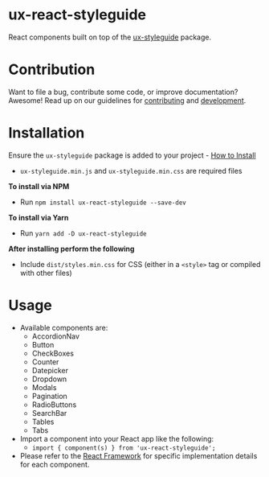 **ux-react-styleguide**  
===================  
React components built on top of the [ux-styleguide](https://github.homedepot.com/ux/ux-styleguide) package.  


Contribution  
===================  
Want to file a bug, contribute some code, or improve documentation? Awesome! Read up on our
guidelines for [contributing](https://github.homedepot.com/ux/ux-react-styleguide/blob/master/CONTRIBUTING.md) and [development](https://github.homedepot.com/ux/ux-react-styleguide/blob/master/DEVELOP.md).

Installation
===================  

Ensure the `ux-styleguide` package is added to your project - [How to Install](https://github.homedepot.com/ux/ux-styleguide#installation)
    
* `ux-styleguide.min.js` and `ux-styleguide.min.css` are required files

**To install via NPM**  
- Run `npm install ux-react-styleguide --save-dev`  

**To install via Yarn**  
- Run `yarn add -D ux-react-styleguide`  

**After installing perform the following**  
- Include `dist/styles.min.css` for CSS (either in a `<style>` tag or compiled with other files)

Usage  
===================  

- Available components are:
    - AccordionNav
    - Button
    - CheckBoxes
    - Counter
    - Datepicker
    - Dropdown
    - Modals
    - Pagination
    - RadioButtons
    - SearchBar
    - Tables
    - Tabs
- Import a component into your React app like the following:
    - `import { component(s) } from 'ux-react-styleguide';`
- Please refer to the [React Framework](https://reactfw-dev.apps-np.homedepot.com) for specific implementation details for each component.
